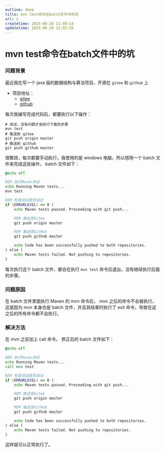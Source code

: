 ```yaml
---
outline: deep
title: mvn test命令在batch文件中的坑
url: 1
createtime: 2025-06-20 11:49:14
updatetime: 2025-06-20 12:05:28
---
```


# mvn test命令在batch文件中的坑

### 问题背景
最近我在写一个 java 版的数据结构与算法项目，开源在 `gitee` 和 `github` 上
- 项目地址：
  - [gitee](https://gitee.com/shenlink/data-structures-and-algorithms-java)
  - [github](https://github.com/shenlink/data-structures-and-algorithms-java)

每次我编写完成代码后，都要执行以下操作：
```shell
# 测试，没有问题才会执行下面的步骤
mvn test
# 推送到 gitee
git push origin master
# 推送到 github
git push github master
```
很繁琐，每次都要手动执行，我使用的是 windows 电脑，所以想用一个 batch 文件来完成这些操作， batch 文件如下：
```bat
@echo off

REM 执行Maven测试
echo Running Maven tests...
mvn test

REM 检查测试是否成功
if %ERRORLEVEL% == 0 (
    echo Maven tests passed. Proceeding with git push...

    REM 推送至Gitee
    git push origin master

    REM 推送至GitHub
    git push github master

    echo Code has been successfully pushed to both repositories.
) else (
    echo Maven tests failed. Not pushing to repositories.
)
```
每次执行这个 batch 文件，都会在执行 `mvn test` 命令后退出，没有继续执行后面的步骤。

### 问题原因
在 batch 文件里面执行 Maven 的 mvn 命令后， mvn 之后的命令不会被执行，这是因为 mvn 本身也是 batch 文件，并且其结束时执行了 exit 命令，导致在这之后的所有命令都不会执行。

### 解决方法
在 mvn 之前加上 call 命令。
修正后的 batch 文件如下：
```bat
@echo off

REM 执行Maven测试
echo Running Maven tests...
call mvn test

REM 检查测试是否成功
if %ERRORLEVEL% == 0 (
    echo Maven tests passed. Proceeding with git push...

    REM 推送至Gitee
    git push origin master

    REM 推送至GitHub
    git push github master

    echo Code has been successfully pushed to both repositories.
) else (
    echo Maven tests failed. Not pushing to repositories.
)
```
这样就可以正常执行了。